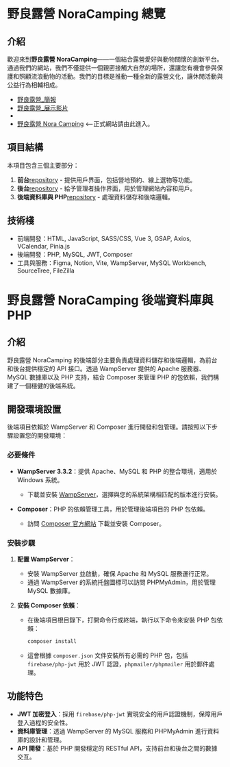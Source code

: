 # 野良露營 NoraCamping 總覽

## 介紹

歡迎來到**野良露營 NoraCamping**——一個結合露營愛好與動物關懷的創新平台。通過我們的網站，我們不僅提供一個親密接觸大自然的場所，還讓您有機會參與保護和照顧流浪動物的活動。我們的目標是推動一種全新的露營文化，讓休閒活動與公益行為相輔相成。

- [野良露營\_簡報](https://drive.google.com/file/d/1hTI494n8lbzKbaudzZiSmbZxcGdhtjUC/view)
- [野良露營\_展示影片](https://www.youtube.com/watch?v=9_ODuTqBn6w)
-
- [野良露營 Nora Camping](https://tibamef2e.com/chd104/g1/) <--正式網站請由此進入。

## 項目結構

本項目包含三個主要部分：

1. **前台**[repository](https://github.com/rillala/NORA-Camping) - 提供用戶界面，包括營地預約、線上選物等功能。
2. **後台**[repository](https://github.com/rillala/NORA-BackStage) - 給予管理者操作界面，用於管理網站內容和用戶。
3. **後端資料庫與 PHP**[repository](https://github.com/rillala/NORA-API) - 處理資料儲存和後端邏輯。

## 技術棧

- 前端開發：HTML, JavaScript, SASS/CSS, Vue 3, GSAP, Axios, VCalendar, Pinia.js
- 後端開發：PHP, MySQL, JWT, Composer
- 工具與服務：Figma, Notion, Vite, WampServer, MySQL Workbench, SourceTree, FileZilla

# 野良露營 NoraCamping 後端資料庫與 PHP

## 介紹

野良露營 NoraCamping 的後端部分主要負責處理資料儲存和後端邏輯，為前台和後台提供穩定的 API 接口。透過 WampServer 提供的 Apache 服務器、MySQL 數據庫以及 PHP 支持，結合 Composer 來管理 PHP 的包依賴，我們構建了一個穩健的後端系統。

## 開發環境設置

後端項目依賴於 WampServer 和 Composer 進行開發和包管理。請按照以下步驟設置您的開發環境：

### 必要條件

- **WampServer 3.3.2**：提供 Apache、MySQL 和 PHP 的整合環境，適用於 Windows 系統。

  - 下載並安裝 [WampServer](https://www.wampserver.com/)，選擇與您的系統架構相匹配的版本進行安裝。

- **Composer**：PHP 的依賴管理工具，用於管理後端項目的 PHP 包依賴。
  - 訪問 [Composer 官方網站](https://getcomposer.org/) 下載並安裝 Composer。

### 安裝步驟

1. **配置 WampServer**：

   - 安裝 WampServer 並啟動，確保 Apache 和 MySQL 服務運行正常。
   - 通過 WampServer 的系統托盤圖標可以訪問 PHPMyAdmin，用於管理 MySQL 數據庫。

2. **安裝 Composer 依賴**：
   - 在後端項目根目錄下，打開命令行或終端，執行以下命令來安裝 PHP 包依賴：
     ```bash
     composer install
     ```
   - 這會根據 `composer.json` 文件安裝所有必需的 PHP 包，包括 `firebase/php-jwt` 用於 JWT 認證，`phpmailer/phpmailer` 用於郵件處理。

## 功能特色

- **JWT 加密登入**：採用 `firebase/php-jwt` 實現安全的用戶認證機制，保障用戶登入過程的安全性。
- **資料庫管理**：透過 WampServer 的 MySQL 服務和 PHPMyAdmin 進行資料庫的設計和管理。
- **API 開發**：基於 PHP 開發穩定的 RESTful API，支持前台和後台之間的數據交互。
